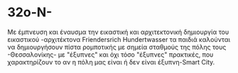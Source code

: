 # 32o-N-
Με έμπνευση και έναυσμα την εικαστική και αρχιτεκτονική δημιουργία του εικαστικού -αρχιτέκτονα Friendersrich Hundertwasser τα παιδιά καλούνται να δημιουργήσουν πίστα ρομποτικής με σημεία σταθμούς της πόλης τους -Θεσσαλονίκης- με "έξυπνες" και όχι τόσο "έξυπνες"  πρακτικές, που χαρακτηρίζουν το αν η πόλη μας είναι ή δεν είναι έξυπνη-Smart City.
